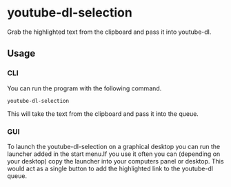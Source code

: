 youtube-dl-selection
====================

Grab the highlighted text from the clipboard and pass it into youtube-dl.

## Usage

### CLI

You can run the program with the following command.

	youtube-dl-selection

This will take the text from the clipboard and pass it into the queue.

### GUI

To launch the youtube-dl-selection on a graphical desktop you can run the launcher added in the start menu.If you use it often you can (depending on your desktop) copy the launcher into your computers panel or desktop. This would act as a single button to add the highlighted link to the youtube-dl queue.
